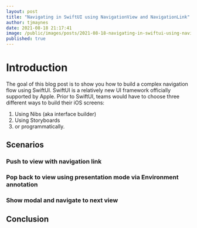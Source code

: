 ```yaml
---
layout: post
title: "Navigating in SwiftUI using NavigationView and NavigationLink"
author: tjmaynes
date: 2021-08-18 21:17:41
image: /public/images/posts/2021-08-18-navigating-in-swiftui-using-navigationview-and-navigationlink/background.jpg
published: true 
---
```

# Introduction
The goal of this blog post is to show you how to build a complex navigation flow using SwiftUI. SwiftUI is a relatively new UI framework officially supported by Apple. Prior to SwiftUI, teams would have to choose three different ways to build their iOS screens:
1. Using Nibs (aka interface builder)
1. Using Storyboards
1. or programmatically.


## Scenarios

### Push to view with navigation link

### Pop back to view using presentation mode via Environment annotation

### Show modal and navigate to next view

## Conclusion

